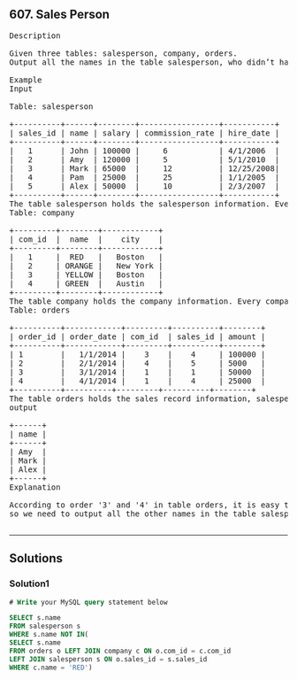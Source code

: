 ## 607. Sales Person

<pre>Description

Given three tables: salesperson, company, orders.
Output all the names in the table salesperson, who didn’t have sales to company 'RED'.

Example
Input

Table: salesperson

+----------+------+--------+-----------------+-----------+
| sales_id | name | salary | commission_rate | hire_date |
+----------+------+--------+-----------------+-----------+
|   1      | John | 100000 |     6           | 4/1/2006  |
|   2      | Amy  | 120000 |     5           | 5/1/2010  |
|   3      | Mark | 65000  |     12          | 12/25/2008|
|   4      | Pam  | 25000  |     25          | 1/1/2005  |
|   5      | Alex | 50000  |     10          | 2/3/2007  |
+----------+------+--------+-----------------+-----------+
The table salesperson holds the salesperson information. Every salesperson has a sales_id and a name.
Table: company

+---------+--------+------------+
| com_id  |  name  |    city    |
+---------+--------+------------+
|   1     |  RED   |   Boston   |
|   2     | ORANGE |   New York |
|   3     | YELLOW |   Boston   |
|   4     | GREEN  |   Austin   |
+---------+--------+------------+
The table company holds the company information. Every company has a com_id and a name.
Table: orders

+----------+------------+---------+----------+--------+
| order_id | order_date | com_id  | sales_id | amount |
+----------+------------+---------+----------+--------+
| 1        |   1/1/2014 |    3    |    4     | 100000 |
| 2        |   2/1/2014 |    4    |    5     | 5000   |
| 3        |   3/1/2014 |    1    |    1     | 50000  |
| 4        |   4/1/2014 |    1    |    4     | 25000  |
+----------+----------+---------+----------+--------+
The table orders holds the sales record information, salesperson and customer company are represented by sales_id and com_id.
output

+------+
| name | 
+------+
| Amy  | 
| Mark | 
| Alex |
+------+
Explanation

According to order '3' and '4' in table orders, it is easy to tell only salesperson 'John' and 'Pam' have sales to company 'RED',
so we need to output all the other names in the table salesperson.

</pre>

----------------------------------------------------

## Solutions

### Solution1
```sql
# Write your MySQL query statement below

SELECT s.name
FROM salesperson s
WHERE s.name NOT IN(
SELECT s.name
FROM orders o LEFT JOIN company c ON o.com_id = c.com_id
LEFT JOIN salesperson s ON o.sales_id = s.sales_id
WHERE c.name = 'RED')
```

